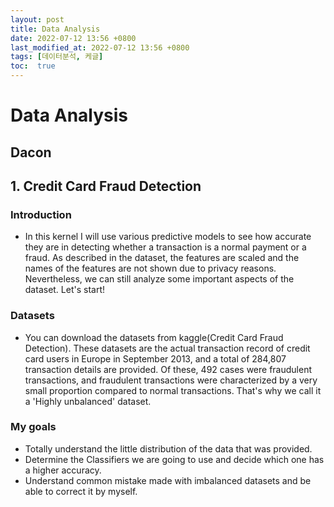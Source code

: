 ```yaml
---
layout: post
title: Data Analysis
date: 2022-07-12 13:56 +0800
last_modified_at: 2022-07-12 13:56 +0800
tags: [데이터분석, 케글]
toc:  true
---
```


# Data Analysis

## Dacon

## 1. Credit Card Fraud Detection
### Introduction
- In this kernel I will use various predictive models to see how accurate they are in detecting whether a transaction is a normal payment or a fraud. As described in the dataset, the features are scaled and the names of the features are not shown due to privacy reasons. Nevertheless, we can still analyze some important aspects of the dataset. Let's start!

### Datasets
- You can download the datasets from kaggle(Credit Card Fraud Detection). These datasets are the actual transaction record of credit card users in Europe in September 2013, and a total of 284,807 transaction details are provided. Of these, 492 cases were fraudulent transactions, and fraudulent transactions were characterized by a very small proportion compared to normal transactions. That's why we call it a 'Highly unbalanced' dataset.

### My goals
- Totally understand the little distribution of the data that was provided.
- Determine the Classifiers we are going to use and decide which one has a higher accuracy.
- Understand common mistake made with imbalanced datasets and be able to correct it by myself.
